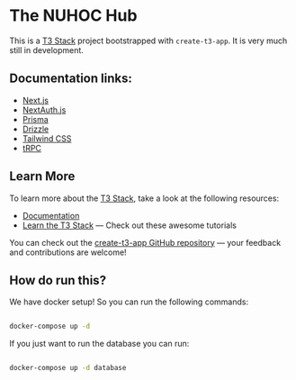 # The NUHOC Hub

This is a [T3 Stack](https://create.t3.gg/) project bootstrapped with `create-t3-app`. It is very much still in development.

## Documentation links:

- [Next.js](https://nextjs.org)
- [NextAuth.js](https://next-auth.js.org)
- [Prisma](https://prisma.io)
- [Drizzle](https://orm.drizzle.team)
- [Tailwind CSS](https://tailwindcss.com)
- [tRPC](https://trpc.io)

## Learn More

To learn more about the [T3 Stack](https://create.t3.gg/), take a look at the following resources:

- [Documentation](https://create.t3.gg/)
- [Learn the T3 Stack](https://create.t3.gg/en/faq#what-learning-resources-are-currently-available) — Check out these awesome tutorials

You can check out the [create-t3-app GitHub repository](https://github.com/t3-oss/create-t3-app) — your feedback and contributions are welcome!

## How do run this?

We have docker setup! So you can run the following commands:

```bash

docker-compose up -d

```

If you just want to run the database you can run:

```bash

docker-compose up -d database

```